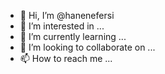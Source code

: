 - 👋 Hi, I’m @hanenefersi
- 👀 I’m interested in ...
- 🌱 I’m currently learning ...
- 💞️ I’m looking to collaborate on ...
- 📫 How to reach me ...

<!---
hanenefersi/hanenefersi is a ✨ special ✨ repository because its `README.md` (this file) appears on your GitHub profile.
You can click the Preview link to take a look at your changes.
--->
